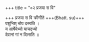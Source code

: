 +++
title = "०२ प्रजया स वि"

+++
प्रजया स वि क्रीणीते +++(Bhatt. su)+++  
पशुभिश् चोप दस्यति ।  
य आर्षेयेभ्यो याचद्भ्यो  
देवानां गां न दित्सति ॥